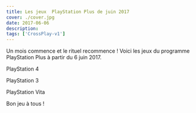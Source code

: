 ```yaml
---
title: Les jeux  PlayStation Plus de juin 2017
cover: ./cover.jpg
date: 2017-06-06
description: 
tags: ['CrossPlay-v1']
---
```

Un mois commence et le rituel recommence ! Voici les jeux du programme PlayStation Plus à partir du 6 juin 2017.

PlayStation 4

PlayStation 3

PlayStation Vita

Bon jeu à tous !

 

